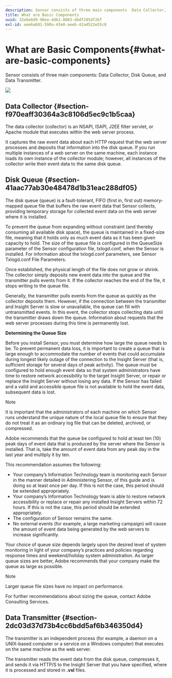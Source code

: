 ```yaml
---
description: Sensor consists of three main components  Data Collector, Disk Queue, and Data Transmitter.
title: What are Basic Components
uuid: 32e6e8d9-90ee-4db1-8883-dbdf245df26f
exl-id: aee6a601-590a-43e0-aeeb-42a4522e55c8
---
```

# What are Basic Components{#what-are-basic-components}

Sensor consists of three main components: Data Collector, Disk Queue, and Data Transmitter.

 ![](assets/Visual-Sensor.png) 

## Data Collector {#section-f970eaff30364a3c8106d5ec9c1b5caa}

The data collector (collector) is an NSAPI, ISAPI, J2EE filter servlet, or Apache module that executes within the web server process.

It captures the raw event data about each HTTP request that the web server processes and deposits that information into the disk queue. If you run multiple instances of a web server on the same machine, each instance loads its own instance of the collector module; however, all instances of the collector write their event data to the same disk queue.

## Disk Queue {#section-41aac77ab30e48478d1b31eac288df05}

The disk queue (queue) is a fault-tolerant, FIFO (first in, first out) memory-mapped queue file that buffers the raw event data that Sensor collects, providing temporary storage for collected event data on the web server where it is installed.

To prevent the queue from expanding without constraint (and thereby consuming all available disk space), the queue is maintained in a fixed-size file, meaning that it holds only as much event data as it has been given capacity to hold. The size of the queue file is configured in the QueueSize parameter of the Sensor configuration file, txlogd.conf, when the Sensor is installed. For information about the txlogd.conf parameters, see Sensor Txlogd.conf File Parameters.

Once established, the physical length of the file does not grow or shrink. The collector simply deposits new event data into the queue and the transmitter pulls events from it. If the collector reaches the end of the file, it stops writing to the queue file.

Generally, the transmitter pulls events from the queue as quickly as the collector deposits them. However, if the connection between the transmitter and Insight Server is slow or unavailable, the queue can fill with untransmitted events. In this event, the collector stops collecting data until the transmitter draws down the queue. Information about requests that the web server processes during this time is permanently lost.

**Determining the Queue Size**

Before you install Sensor, you must determine how large the queue needs to be. To prevent permanent data loss, it is important to create a queue that is large enough to accommodate the number of events that could accumulate during longest likely outage of the connection to the Insight Server (that is, sufficient storage for several days of peak activity). The queue must be configured to hold enough event data so that system administrators have time to restore network accessibility to the target Insight Server, or repair or replace the Insight Server without losing any data. If the Sensor has failed and a valid and accessible queue file is not available to hold the event data, subsequent data is lost.

>[!NOTE]
>
>It is important that the administrators of each machine on which Sensor runs understand the unique nature of the local queue file to ensure that they do not treat it as an ordinary log file that can be deleted, archived, or compressed.

Adobe recommends that the queue be configured to hold at least ten (10) peak days of event data that is produced by the server where the Sensor is installed. That is, take the amount of event data from any peak day in the last year and multiply it by ten.

This recommendation assumes the following:

* Your company’s Information Technology team is monitoring each Sensor in the manner detailed in Administering Sensor, of this guide and is doing so at least once per day. If this is not the case, this period should be extended appropriately. 
* Your company’s Information Technology team is able to restore network accessibility or replace or repair any installed Insight Servers within 72 hours. If this is not the case, this period should be extended appropriately. 
* The configuration of Sensor remains the same. 
* No external events (for example, a large marketing campaign) will cause the amount of event data being generated by the web servers to increase significantly.

Your choice of queue size depends largely upon the desired level of system monitoring in light of your company’s practices and policies regarding response times and weekend/holiday system administration. As larger queue sizes are better, Adobe recommends that your company make the queue as large as possible.

>[!NOTE]
>
>Larger queue file sizes have no impact on performance.

For further recommendations about sizing the queue, contact Adobe Consulting Services.

## Data Transmitter {#section-2dc03d37d73b4cc6bdd5af6b346350d4}

The transmitter is an independent process (for example, a daemon on a UNIX-based computer or a service on a Windows computer) that executes on the same machine as the web server.

The transmitter reads the event data from the disk queue, compresses it, and sends it via HTTP/S to the Insight Server that you have specified, where it is processed and stored in **.vsl** files.
